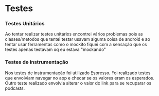 # Testes

### Testes Unitários
Ao tentar realizar testes unitários encontrei vários problemas pois as classes/metodos que tentei testar usavam alguma coisa de android e ao tentar usar ferramentas como o mockito fiquei com a sensação que os testes apenas testavam oq eu estava "mockando"


### Testes de instrumentação
Nos testes de instrumentação foi utilizado Espresso. Foi realizado testes que envolviam navegar no app e checar se os valores eram os esperados. Outro teste realizado envolvia alterar o valor do link para se recuparar os podcasts.
